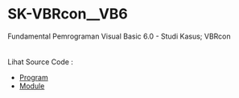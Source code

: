 # SK-VBRcon__VB6
Fundamental Pemrograman Visual Basic 6.0 - Studi Kasus; VBRcon<br><br>
<img src=""><br><br>
Lihat Source Code : <br>
- <a href="https://github.com/RizkyKhapidsyah/SK-VBRcon__VB6/blob/main/frmRcon.frm">Program</a><br>
- <a href="https://github.com/RizkyKhapidsyah/SK-VBRcon__VB6/blob/main/m_Color.bas">Module</a>
